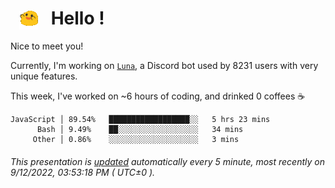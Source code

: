 <h1>   <img src="./spoinky.gif" style="vertical-align:middle;" width="30px">   Hello ! </h1>

Nice to meet you!

Currently, I'm working on <a href='https://github.com/Asgarrrr/Luna'>`Luna`</a>, a Discord bot used by 8231 users with very unique features.

This week, I've worked on ~6 hours of coding, and drinked 0 coffees ☕

```
JavaScript │ 89.54%   ██████████████████░░   5 hrs 23 mins
      Bash │ 9.49%    ██░░░░░░░░░░░░░░░░░░   34 mins
     Other │ 0.86%    ░░░░░░░░░░░░░░░░░░░░   3 mins
```

###### This presentation is [updated](https://github.com/Asgarrrr) automatically every 5 minute, most recently on 9/12/2022, 03:53:18 PM ( UTC±0 ).